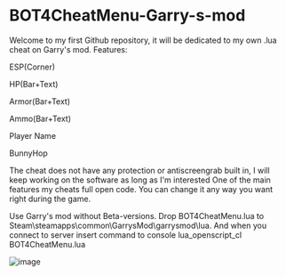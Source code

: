 # BOT4CheatMenu-Garry-s-mod
Welcome to my first Github repository, it will be dedicated to my own .lua cheat on Garry's mod. Features:
 
ESP(Corner)

HP(Bar+Text) 

Armor(Bar+Text) 

Ammo(Bar+Text)
 
Player Name 

BunnyHop 

The cheat does not have any protection or antiscreengrab built in, I will keep working on the software as long as I'm interested
One of the main features my cheats full open code. You can change it any way you want right during the game.

Use Garry's mod without Beta-versions. Drop BOT4CheatMenu.lua to Steam\steamapps\common\GarrysMod\garrysmod\lua. And when you connect to server insert command to console lua_openscript_cl BOT4CheatMenu.lua

![image](https://github.com/user-attachments/assets/5f2f6e08-2749-4a53-a135-342d72c0812d)
